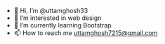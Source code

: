 - 👋 Hi, I’m @uttamghosh33
- 👀 I’m interested in web design
- 🌱 I’m currently learning Bootstrap
- 📫 How to reach me uttamghosh7215@gmail.com
